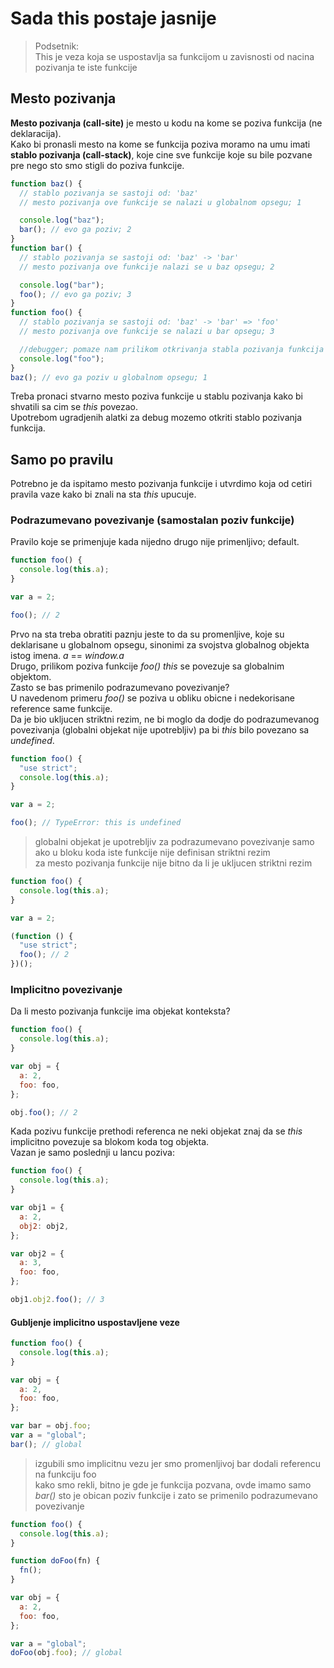 # Sada this postaje jasnije

> Podsetnik:<br>
> This je veza koja se uspostavlja sa funkcijom u zavisnosti od nacina pozivanja te iste funkcije

## Mesto pozivanja

**Mesto pozivanja (call-site)** je mesto u kodu na kome se poziva funkcija (ne deklaracija).<br>
Kako bi pronasli mesto na kome se funkcija poziva moramo na umu imati **stablo pozivanja (call-stack)**, koje cine sve funkcije koje su bile pozvane pre nego sto smo stigli do poziva funkcije.

```js
function baz() {
  // stablo pozivanja se sastoji od: 'baz'
  // mesto pozivanja ove funkcije se nalazi u globalnom opsegu; 1

  console.log("baz");
  bar(); // evo ga poziv; 2
}
function bar() {
  // stablo pozivanja se sastoji od: 'baz' -> 'bar'
  // mesto pozivanja ove funkcije nalazi se u baz opsegu; 2

  console.log("bar");
  foo(); // evo ga poziv; 3
}
function foo() {
  // stablo pozivanja se sastoji od: 'baz' -> 'bar' => 'foo'
  // mesto pozivanja ove funkcije se nalazi u bar opsegu; 3

  //debugger; pomaze nam prilikom otkrivanja stabla pozivanja funkcija
  console.log("foo");
}
baz(); // evo ga poziv u globalnom opsegu; 1
```

Treba pronaci stvarno mesto poziva funkcije u stablu pozivanja kako bi shvatili sa cim se _this_ povezao.<br>
Upotrebom ugradjenih alatki za debug mozemo otkriti stablo pozivanja funkcija.

## Samo po pravilu

Potrebno je da ispitamo mesto pozivanja funkcije i utvrdimo koja od cetiri pravila vaze kako bi znali na sta _this_ upucuje.<br>

### Podrazumevano povezivanje (samostalan poziv funkcije)

Pravilo koje se primenjuje kada nijedno drugo nije primenljivo; default.

```js
function foo() {
  console.log(this.a);
}

var a = 2;

foo(); // 2
```

Prvo na sta treba obratiti paznju jeste to da su promenljive, koje su deklarisane u globalnom opsegu, sinonimi za svojstva globalnog objekta istog imena. _a_ == _window.a_<br>
Drugo, prilikom poziva funkcije _foo()_ _this_ se povezuje sa globalnim objektom.<br>
Zasto se bas primenilo podrazumevano povezivanje?<br>
U navedenom primeru _foo()_ se poziva u obliku obicne i nedekorisane reference same funkcije.<br>
Da je bio ukljucen striktni rezim, ne bi moglo da dodje do podrazumevanog povezivanja (globalni objekat nije upotrebljiv) pa bi _this_ bilo povezano sa _undefined_.

```js
function foo() {
  "use strict";
  console.log(this.a);
}

var a = 2;

foo(); // TypeError: this is undefined
```

> globalni objekat je upotrebljiv za podrazumevano povezivanje samo ako u bloku koda iste funkcije nije definisan striktni rezim<br>
> za mesto pozivanja funkcije nije bitno da li je ukljucen striktni rezim

```js
function foo() {
  console.log(this.a);
}

var a = 2;

(function () {
  "use strict";
  foo(); // 2
})();
```

### Implicitno povezivanje

Da li mesto pozivanja funkcije ima objekat konteksta?

```js
function foo() {
  console.log(this.a);
}

var obj = {
  a: 2,
  foo: foo,
};

obj.foo(); // 2
```

Kada pozivu funkcije prethodi referenca ne neki objekat znaj da se _this_ implicitno povezuje sa blokom koda tog objekta.<br>
Vazan je samo poslednji u lancu poziva:

```js
function foo() {
  console.log(this.a);
}

var obj1 = {
  a: 2,
  obj2: obj2,
};

var obj2 = {
  a: 3,
  foo: foo,
};

obj1.obj2.foo(); // 3
```

#### Gubljenje implicitno uspostavljene veze

```js
function foo() {
  console.log(this.a);
}

var obj = {
  a: 2,
  foo: foo,
};

var bar = obj.foo;
var a = "global";
bar(); // global
```

> izgubili smo implicitnu vezu jer smo promenljivoj bar dodali referencu na funkciju foo<br>
> kako smo rekli, bitno je gde je funkcija pozvana, ovde imamo samo _bar()_ sto je obican poziv funkcije i zato se primenilo podrazumevano povezivanje

```js
function foo() {
  console.log(this.a);
}

function doFoo(fn) {
  fn();
}

var obj = {
  a: 2,
  foo: foo,
};

var a = "global";
doFoo(obj.foo); // global
```
